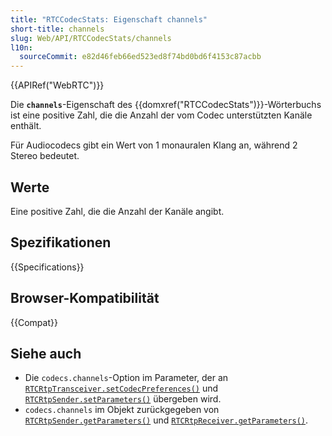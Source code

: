 ```yaml
---
title: "RTCCodecStats: Eigenschaft channels"
short-title: channels
slug: Web/API/RTCCodecStats/channels
l10n:
  sourceCommit: e82d46feb66ed523ed8f74bd0bd6f4153c87acbb
---
```


{{APIRef("WebRTC")}}

Die **`channels`**-Eigenschaft des {{domxref("RTCCodecStats")}}-Wörterbuchs ist eine positive Zahl, die die Anzahl der vom Codec unterstützten Kanäle enthält.

Für Audiocodecs gibt ein Wert von 1 monauralen Klang an, während 2 Stereo bedeutet.

## Werte

Eine positive Zahl, die die Anzahl der Kanäle angibt.

## Spezifikationen

{{Specifications}}

## Browser-Kompatibilität

{{Compat}}

## Siehe auch

- Die `codecs.channels`-Option im Parameter, der an [`RTCRtpTransceiver.setCodecPreferences()`](/de/docs/Web/API/RTCRtpTransceiver/setCodecPreferences#channels) und [`RTCRtpSender.setParameters()`](/de/docs/Web/API/RTCRtpSender/setParameters#channels) übergeben wird.
- `codecs.channels` im Objekt zurückgegeben von [`RTCRtpSender.getParameters()`](/de/docs/Web/API/RTCRtpSender/getParameters#channels) und [`RTCRtpReceiver.getParameters()`](/de/docs/Web/API/RTCRtpReceiver/getParameters#channels).
